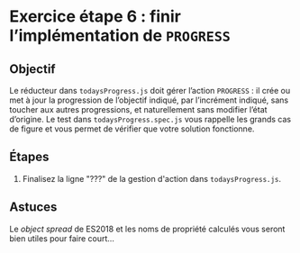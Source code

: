 # Exercice étape 6 : finir l’implémentation de `PROGRESS`

## Objectif

Le réducteur dans `todaysProgress.js` doit gérer l’action `PROGRESS` : il crée ou met à jour la progression de l’objectif indiqué, par l’incrément indiqué, sans toucher aux autres progressions, et naturellement sans modifier l’état d’origine. Le test dans `todaysProgress.spec.js` vous rappelle les grands cas de figure et vous permet de vérifier que votre solution fonctionne.

## Étapes

1. Finalisez la ligne "???" de la gestion d'action dans `todaysProgress.js`.

## Astuces

Le *object spread* de ES2018 et les noms de propriété calculés vous seront bien utiles pour faire court…
